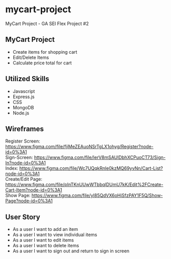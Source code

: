 # mycart-project
MyCart Project - GA SEI Flex Project #2

## MyCart Project
* Create items for shopping cart
* Edit/Delete Items
* Calculate price total for cart

## Utilized Skills
* Javascript
* Express.js
* CSS
* MongoDB
* Node.js

## Wireframes
Register Screen: https://www.figma.com/file/fjiMeZEAuoNSrTgLX1ohyg/Register?node-id=0%3A1 <br>
Sign-Screen: https://www.figma.com/file/lerV8mSAUlDbhXCPuoCT73/Sign-In?node-id=0%3A1 <br>
Index: https://www.figma.com/file/Wc7UQqkRnle0kzMQ69yvNn/Cart-List?node-id=0%3A1 <br>
Create/Edit Page: https://www.figma.com/file/pInTKnUUwWTbbqlDUmU7kK/Edit%2FCreate-Cart-Item?node-id=0%3A1 <br>
Show Page: https://www.figma.com/file/yl85QdVX6oHiSfzPAY1F5Q/Show-Page?node-id=0%3A1

## User Story
* As a user I want to add an item
* As a user I want to view individual items
* As a user I want to edit items
* As a user I want to delete items
* As a user I want to sign out and return to sign in screen
